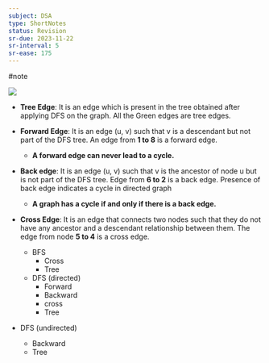 ```yaml
---
subject: DSA
type: ShortNotes
status: Revision
sr-due: 2023-11-22
sr-interval: 5
sr-ease: 175
---
```

#note


![](https://media.geeksforgeeks.org/wp-content/uploads/Untitled-drawing-2-4.jpg)

- **Tree Edge**: It is an edge which is present in the tree obtained after applying DFS on the graph. All the Green edges are tree edges. 
  
- **Forward Edge**: It is an edge (u, v) such that v is a descendant but not part of the DFS tree. An edge from **1 to 8** is a forward edge. 
	- **A forward edge can never lead to a cycle.**
  
- **Back edge**: It is an edge (u, v) such that v is the ancestor of node u but is not part of the DFS tree. Edge from **6 to 2** is a back edge. Presence of back edge indicates a cycle in directed graph
	- **A graph has a cycle if and only if there is a back edge.**  
	  
- **Cross Edge**: It is an edge that connects two nodes such that they do not have any ancestor and a descendant relationship between them. The edge from node **5 to 4** is a cross edge.

  
  - BFS
	  - Cross 
	  - Tree
  - DFS (directed)
	  - Forward
	  - Backward
	  - cross
	  - Tree
- DFS (undirected)
	- Backward
	- Tree

